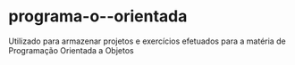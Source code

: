 # programa-o--orientada
Utilizado para armazenar projetos e exercícios efetuados para a matéria de Programação Orientada a Objetos
